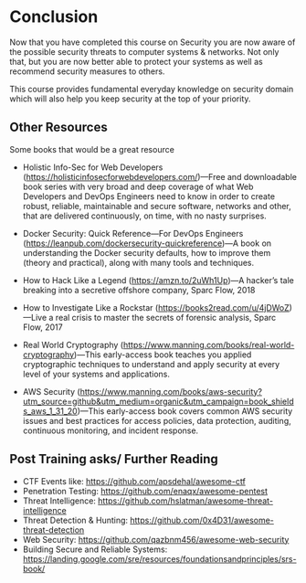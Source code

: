 # Conclusion

Now that you have completed this course on Security you are now aware of the possible security threats to computer systems & networks. Not only that, but you are now better able to protect your systems as well as recommend security measures to others.

This course provides fundamental everyday knowledge on security domain which will also help you keep security at the top of your priority.

## Other Resources

Some books that would be a great resource

- Holistic Info-Sec for Web Developers (<https://holisticinfosecforwebdevelopers.com/>)&mdash;Free and downloadable book series with very broad and deep coverage of what Web Developers and DevOps Engineers need to know in order to create robust, reliable, maintainable and secure software, networks and other, that are delivered continuously, on time, with no nasty surprises.

- Docker Security: Quick Reference&mdash;For DevOps Engineers (<https://leanpub.com/dockersecurity-quickreference>)&mdash;A book on understanding the Docker security defaults, how to improve them (theory and practical), along with many tools and techniques.

- How to Hack Like a Legend (<https://amzn.to/2uWh1Up>)&mdash;A hacker’s tale breaking into a secretive offshore company, Sparc Flow, 2018

- How to Investigate Like a Rockstar (<https://books2read.com/u/4jDWoZ>)&mdash;Live a real crisis to master the secrets of forensic analysis, Sparc Flow, 2017

- Real World Cryptography (<https://www.manning.com/books/real-world-cryptography>)&mdash;This early-access book teaches you applied cryptographic techniques to understand and apply security at every level of your systems and applications.

- AWS Security (<https://www.manning.com/books/aws-security?utm_source=github&utm_medium=organic&utm_campaign=book_shields_aws_1_31_20>)&mdash;This early-access book covers common AWS security issues and best practices for access policies, data protection, auditing, continuous monitoring, and incident response.

## Post Training asks/ Further Reading

- CTF Events like: <https://github.com/apsdehal/awesome-ctf>
- Penetration Testing: <https://github.com/enaqx/awesome-pentest>
- Threat Intelligence: <https://github.com/hslatman/awesome-threat-intelligence>
- Threat Detection & Hunting: <https://github.com/0x4D31/awesome-threat-detection>
- Web Security: <https://github.com/qazbnm456/awesome-web-security>
- Building Secure and Reliable Systems: <https://landing.google.com/sre/resources/foundationsandprinciples/srs-book/>
